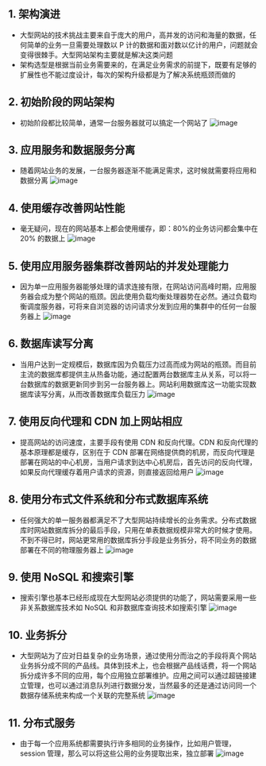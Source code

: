 ## 1. 架构演进

- 大型网站的技术挑战主要来自于庞大的用户，高并发的访问和海量的数据，任何简单的业务一旦需要处理数以 P 计的数据和面对数以亿计的用户，问题就会变得很棘手。大型网站架构主要就是解决这类问题
- 架构选型是根据当前业务需要来的，在满足业务需求的前提下，既要有足够的扩展性也不能过度设计，每次的架构升级都是为了解决系统瓶颈而做的

## 2. 初始阶段的网站架构

- 初始阶段都比较简单，通常一台服务器就可以搞定一个网站了
  ![image](https://github.com/user-attachments/assets/1bcfe470-356c-4a5c-bc91-100db13518ee)

## 3. 应用服务和数据服务分离

- 随着网站业务的发展，一台服务器逐渐不能满足需求，这时候就需要将应用和数据分离
  ![image](https://github.com/user-attachments/assets/412a5041-e7f9-49c7-b489-f2126e071483)

## 4. 使用缓存改善网站性能

- 毫无疑问，现在的网站基本上都会使用缓存，即：80%的业务访问都会集中在 20% 的数据上
  ![image](https://github.com/user-attachments/assets/d0f3f228-2b93-4658-affe-cd763983be70)

## 5. 使用应用服务器集群改善网站的并发处理能力

- 因为单一应用服务器能够处理的请求连接有限，在网站访问高峰时期，应用服务器会成为整个网站的瓶颈。因此使用负载均衡处理器势在必然。通过负载均衡调度服务器，可将来自浏览器的访问请求分发到应用的集群中的任何一台服务器上
  ![image](https://github.com/user-attachments/assets/bb839666-c097-4aa9-9a3c-9585f66b4198)

## 6. 数据库读写分离

- 当用户达到一定规模后，数据库因为负载压力过高而成为网站的瓶颈。而目前主流的数据库都提供主从热备功能，通过配置两台数据库主从关系，可以将一台数据库的数据更新同步到另一台服务器上。网站利用数据库这一功能实现数据库读写分离，从而改善数据库负载压力
  ![image](https://github.com/user-attachments/assets/8333c91a-522e-450b-b887-522c310008e8)

## 7. 使用反向代理和 CDN 加上网站相应

- 提高网站的访问速度，主要手段有使用 CDN 和反向代理。CDN 和反向代理的基本原理都是缓存，区别在于 CDN 部署在网络提供商的机房，而反向代理是部署在网站的中心机房，当用户请求到达中心机房后，首先访问的反向代理，如果反向代理缓存着用户请求的资源，则直接返回给用户
  ![image](https://github.com/user-attachments/assets/d92f4965-69d6-47ab-b28e-03152510fac7)

## 8. 使用分布式文件系统和分布式数据库系统

- 任何强大的单一服务器都满足不了大型网站持续增长的业务需求。分布式数据库时网站数据库拆分的最后手段，只用在单表数据规模非常大的时候才使用。不到不得已时，网站更常用的数据库拆分手段是业务拆分，将不同业务的数据部署在不同的物理服务器上
  ![image](https://github.com/user-attachments/assets/a20d8ef2-ca21-4042-bfbc-90e4a4dee07c)

## 9. 使用 NoSQL 和搜索引擎

- 搜索引擎也基本已经形成现在大型网站必须提供的功能了，网站需要采用一些非关系数据库技术如 NoSQL 和非数据库查询技术如搜索引擎
  ![image](https://github.com/user-attachments/assets/b4540a31-a6a1-4ff4-9c9d-5ef292e6359f)

## 10. 业务拆分

- 大型网站为了应对日益复杂的业务场景，通过使用分而治之的手段将真个网站业务拆分成不同的产品线。具体到技术上，也会根据产品线话费，将一个网站拆分成许多不同的应用，每个应用独立部署维护。应用之间可以通过超链接建立管理，也可以通过消息队列进行数据分发，当然最多的还是通过访问同一个数据存储系统来构成一个关联的完整系统
  ![image](https://github.com/user-attachments/assets/fe17d980-32bd-4df4-bc9e-640ba053888b)

## 11. 分布式服务

- 由于每一个应用系统都需要执行许多相同的业务操作，比如用户管理，session 管理，那么可以将这些公用的业务提取出来，独立部署
  ![image](https://github.com/user-attachments/assets/fc046397-b85e-4237-a2fe-8a761e40763c)
